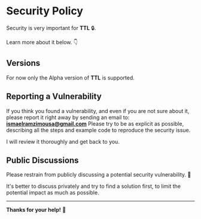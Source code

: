 # Security Policy

Security is very important for **TTL** 🔒.

Learn more about it below. 👇

## Versions

For now only the Alpha version of **TTL** is supported.

## Reporting a Vulnerability

If you think you found a vulnerability, and even if you are not sure about it, please report it right away by sending an email to: **ismaelramzimousa@gmail.com** Please try to be as explicit as possible, describing all the steps and example code to reproduce the security issue.

I will review it thoroughly and get back to you.

## Public Discussions

Please restrain from publicly discussing a potential security vulnerability. 🙊

It's better to discuss privately and try to find a solution first, to limit the potential impact as much as possible.

---

**Thanks for your help!** 🫰

